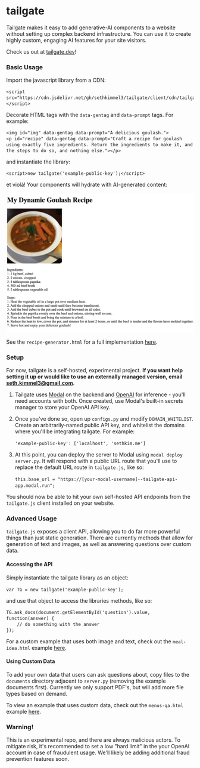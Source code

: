 # tailgate

Tailgate makes it easy to add generative-AI components to a website without setting up complex backend infrastructure. You can use it to create highly custom, engaging AI features for your site visitors.

Check us out at [tailgate.dev](https://tailgate-5c9.pages.dev/)!

### Basic Usage

Import the javascript library from a CDN:

```
<script src="https://cdn.jsdelivr.net/gh/sethkimmel3/tailgate/client/cdn/tailgate.js"></script>
```

Decorate HTML tags with the `data-gentag` and `data-prompt` tags. For example:

```
<img id="img" data-gentag data-prompt="A delicious goulash.">
<p id="recipe" data-gentag data-prompt="Craft a recipe for goulash using exactly five ingredients. Return the ingredients to make it, and the steps to do so, and nothing else."></p>
```

and instantiate the library:

```
<script>new tailgate('example-public-key');</script>
```

et violà! Your components will hydrate with AI-generated content:

![goulash](img/goulash.png)

See the `recipe-generator.html` for a full implementation [here](https://tailgate.dev/recipe-generator).

### Setup

For now, tailgate is a self-hosted, experimental project. **If you want help setting it up or would like to use an externally managed version, email [seth.kimmel3@gmail.com](mailto:seth.kimmel3@gmail.com)**. 

1. Tailgate uses [Modal](https://modal.com/) on the backend and [OpenAI](https://openai.com/) for inference - you'll need accounts with both. Once created, use Modal's built-in secrets manager to  store your OpenAI API key.

2. Once you've done so, open up `configs.py` and modify `DOMAIN_WHITELIST`. Create an arbitrarily-named public API key, and whitelist the domains where you'll be integrating tailgate. For example: 

    `'example-public-key': ['localhost', 'sethkim.me']`

3. At this point, you can deploy the server to Modal using `modal deploy server.py`. It will respond with a public URL route that you'll use to replace the default URL route in `tailgate.js`, like so: 

    `this.base_url = "https://[your-modal-username]--tailgate-api-app.modal.run";`

You should now be able to hit your own self-hosted API endpoints from the `tailgate.js` client installed on your website.

### Advanced Usage

`tailgate.js` exposes a client API, allowing you to do far more powerful things than just static generation. There are currently methods that allow for generation of text and images, as well as answering questions over custom data.

#### Accessing the API

Simply instantiate the tailgate library as an object:

`var TG = new tailgate('example-public-key');`

and use that object to access the libraries methods, like so:

```
TG.ask_docs(document.getElementById('question').value, function(answer) {
    // do something with the answer
});
```

For a custom example that uses both image and text, check out the `meal-idea.html` example [here](https://tailgate.dev/meal-idea).

#### Using Custom Data

To add your own data that users can ask questions about, copy files to the `documents` directory adjacent to `server.py` (removing the example documents first). Currently we only support PDF's, but will add more file types based on demand.

To view an example that uses custom data, check out the `menus-qa.html` example [here](https://tailgate.dev/menus-qa). 

### Warning!

This is an experimental repo, and there are always malicious actors. To mitigate risk, it's recommended to set a low "hard limit" in the your OpenAI account in case of fraudulent usage. We'll likely be adding additional fraud prevention features soon. 